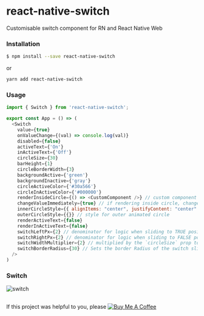 # react-native-switch
Customisable switch component for RN and React Native Web

### Installation

```sh
$ npm install --save react-native-switch
```
or

```sh
yarn add react-native-switch
```

### Usage

```javascript
import { Switch } from 'react-native-switch';

export const App = () => (
  <Switch
    value={true}
    onValueChange={(val) => console.log(val)}
    disabled={false}
    activeText={'On'}
    inActiveText={'Off'}
    circleSize={30}
    barHeight={1}
    circleBorderWidth={3}
    backgroundActive={'green'}
    backgroundInactive={'gray'}
    circleActiveColor={'#30a566'}
    circleInActiveColor={'#000000'}
    renderInsideCircle={() => <CustomComponent />} // custom component to render inside the Switch circle (Text, Image, etc.)
    changeValueImmediately={true} // if rendering inside circle, change state immediately or wait for animation to complete
    innerCircleStyle={{ alignItems: "center", justifyContent: "center" }} // style for inner animated circle for what you (may) be rendering inside the circle
    outerCircleStyle={{}} // style for outer animated circle
    renderActiveText={false}
    renderInActiveText={false}
    switchLeftPx={2} // denominator for logic when sliding to TRUE position. Higher number = more space from RIGHT of the circle to END of the slider
    switchRightPx={2} // denominator for logic when sliding to FALSE position. Higher number = more space from LEFT of the circle to BEGINNING of the slider
    switchWidthMultiplier={2} // multiplied by the `circleSize` prop to calculate total width of the Switch
    switchBorderRadius={30} // Sets the border Radius of the switch slider. If unset, it remains the circleSize.
  />
)
```
### Switch
![switch](https://cloud.githubusercontent.com/assets/13334788/19770557/c1d935ee-9c70-11e6-931e-8812fbe62774.gif)


##
If this project was helpful to you, please <html>
 <a href="https://www.buymeacoffee.com/FnENSxi" target="_blank"><img src="https://bmc-cdn.nyc3.digitaloceanspaces.com/BMC-button-images/custom_images/yellow_img.png" alt="Buy Me A Coffee" style="height: auto !important;width: auto !important;" ></a>
 </html>

